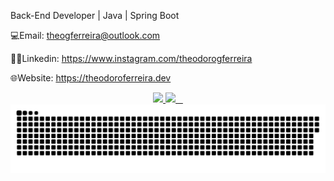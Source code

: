 Back-End Developer | Java | Spring Boot

💻Email: theogferreira@outlook.com

👨‍💻Linkedin: https://www.instagram.com/theodorogferreira

🌐Website: https://theodoroferreira.dev

<div align="center">
  <a href="https://github.com/theodoroferreira">
    <img height="165em" src="https://github-readme-stats.vercel.app/api?username=theodoroferreira&show_icons=true&theme=radical"/>
    <img height="165em" src="https://github-readme-stats.vercel.app/api/top-langs/?username=theodoroferreira&layout=compact&theme=radical"/>
  </a>
</div>

<picture>
  <source media="(prefers-color-scheme: dark)" srcset="https://raw.githubusercontent.com/theodoroferreira/theodoroferreira/output/github-contribution-grid-snake-dark.svg">
  <source media="(prefers-color-scheme: light)" srcset="https://raw.githubusercontent.com/theodoroferreira/theodoroferreira/output/github-contribution-grid-snake.svg">
  <img alt="github contribution grid snake animation" src="https://raw.githubusercontent.com/theodoroferreira/theodoroferreira/output/github-contribution-grid-snake.svg">
</picture>
